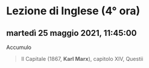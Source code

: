 # Lezione di Inglese (4° ora)

## martedì 25 maggio 2021, 11:45:00

Accumulo 

> Il Capitale (1867, **Karl Marx**), capitolo XIV, Questii

<!--stackedit_data:
eyJoaXN0b3J5IjpbLTE1MDQ4MjgxNjhdfQ==
-->